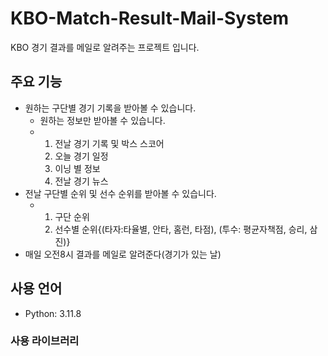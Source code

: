 # KBO-Match-Result-Mail-System
KBO 경기 결과를 메일로 알려주는 프로젝트 입니다.

## 주요 기능
- 원하는 구단별 경기 기록을 받아볼 수 있습니다.
  - 원하는 정보만 받아볼 수 있습니다.
  - 1. 전날 경기 기록 및 박스 스코어
    2. 오늘 경기 일정
    3. 이닝 별 정보
    4. 전날 경기 뉴스
- 전날 구단별 순위 및 선수 순위를 받아볼 수 있습니다.
  - 1. 구단 순위
    2. 선수별 순위{(타자:타율별, 안타, 홈런, 타점), (투수: 평균자책점, 승리, 삼진)}
- 매일 오전8시 결과를 메일로 알려준다(경기가 있는 날)


## 사용 언어
- Python: 3.11.8

### 사용 라이브러리



